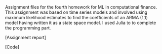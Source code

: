 Assignment files for the fourth homework for ML in computational finance. 
This assignment was based on time series models and involved using maximum likelihood estimates to find the coefficients of an
ARMA (1,1) model having written it as a state space model.  I used Julia to to complete the programming part.  

[Assignment report]

[Code]

